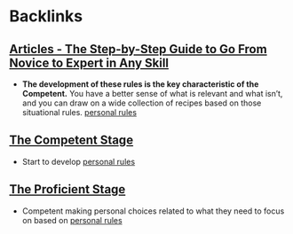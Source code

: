 
# Backlinks
## [Articles - The Step-by-Step Guide to Go From Novice to Expert in Any Skill](<Articles - The Step-by-Step Guide to Go From Novice to Expert in Any Skill.md>)
- **The development of these rules is the key characteristic of the Competent.** You have a better sense of what is relevant and what isn’t, and you can draw on a wide collection of recipes based on those situational rules. [personal rules](<personal rules.md>)

## [The Competent Stage](<The Competent Stage.md>)
- Start to develop [personal rules](<personal rules.md>)

## [The Proficient Stage](<The Proficient Stage.md>)
- Competent making personal choices related to what they need to focus on based on [personal rules](<personal rules.md>)

